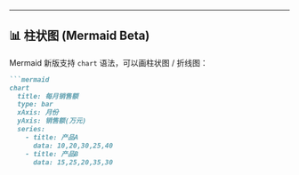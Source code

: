 
---

## 📊 柱状图 (Mermaid Beta)
Mermaid 新版支持 `chart` 语法，可以画柱状图 / 折线图：  
```markdown
```mermaid
chart
  title: 每月销售额
  type: bar
  xAxis: 月份
  yAxis: 销售额(万元)
  series:
    - title: 产品A
      data: 10,20,30,25,40
    - title: 产品B
      data: 15,25,20,35,30
